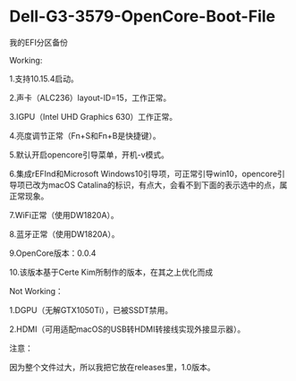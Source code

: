 # Dell-G3-3579-OpenCore-Boot-File

我的EFI分区备份

Working:

1.支持10.15.4启动。

2.声卡（ALC236）layout-ID=15，工作正常。

3.IGPU（Intel UHD Graphics 630）工作正常。

4.亮度调节正常（Fn+S和Fn+B是快捷键）。

5.默认开启opencore引导菜单，开机-v模式。

6.集成rEFInd和Microsoft Windows10引导项，可正常引导win10，opencore引导项已改为macOS Catalina的标识，有点大，会看不到下面的表示选中的点，属正常现象。

7.WiFi正常（使用DW1820A）。

8.蓝牙正常（使用DW1820A）。

9.OpenCore版本：0.0.4

10.该版本基于Certe Kim所制作的版本，在其之上优化而成

Not Working：

1.DGPU（无解GTX1050Ti），已被SSDT禁用。

2.HDMI（可用适配macOS的USB转HDMI转接线实现外接显示器）。

注意：

因为整个文件过大，所以我把它放在releases里，1.0版本。
